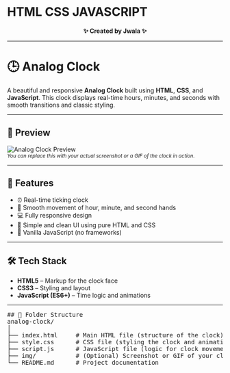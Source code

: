 # HTML CSS JAVASCRIPT

<p align="center">
  <b>✨ Created by Jwala ✨</b>
</p>

---

# 🕒 Analog Clock

A beautiful and responsive **Analog Clock** built using **HTML**, **CSS**, and **JavaScript**. This clock displays real-time hours, minutes, and seconds with smooth transitions and classic styling.

---

## 📸 Preview

![Analog Clock Preview](preview.png)  
<sub>*You can replace this with your actual screenshot or a GIF of the clock in action.*</sub>

---

## 🚀 Features

- ⏰ Real-time ticking clock
- 🧭 Smooth movement of hour, minute, and second hands
- 💻 Fully responsive design
- 🎨 Simple and clean UI using pure HTML and CSS
- 🧠 Vanilla JavaScript (no frameworks)

---

## 🛠️ Tech Stack

- **HTML5** – Markup for the clock face
- **CSS3** – Styling and layout
- **JavaScript (ES6+)** – Time logic and animations

---
<pre>
## 📂 Folder Structure  
analog-clock/  
│  
├── index.html     # Main HTML file (structure of the clock)  
├── style.css      # CSS file (styling the clock and animations)  
├── script.js      # JavaScript file (logic for clock movement)  
├── img/           # (Optional) Screenshot or GIF of your clock  
└── README.md      # Project documentation  
</pre>

